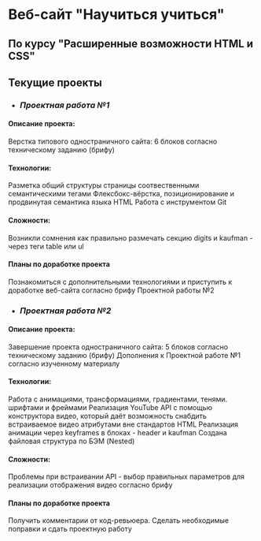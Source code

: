 # Веб-сайт "Научиться учиться"
По курсу "Расширенные возможности HTML и CSS"
---
## Текущие проекты

* ### *Проектная работа №1*
#### Описание проекта:
Верстка типового одностраничного сайта: 6 блоков согласно техническому заданию (брифу)
#### Технологии:
Разметка общий структуры страницы соотвественными семантическими тегами
Флексбокс-вёрстка, позиционирование и продвинутая семантика языка HTML
Работа с инструментом Git
#### Сложности:
Возникли сомнения как правильно размечать секцию digits и kaufman - через теги table или ul
#### Планы по доработке проекта
Познакомиться с дополнительными технологиями и приступить к доработке веб-сайта согласно брифу Проектной работы №2

* ### *Проектная работа №2*
#### Описание проекта:
Завершение проекта одностраничного сайта: 5 блоков согласно техническому заданию (брифу)
Дополнения к Проектной работе №1 согласно изученному материалу
#### Технологии:
Работа с анимациями, трансформациями, градиентами, тенями. шрифтами и фреймами
Реализация YouTube API с помощью конструктора видео, который даёт возможность снабдить встраиваемое видео атрибутами вне стандартов HTML
Реализация анимации через keyframes в блоках - header и kaufman
Создана файловая структура по БЭМ (Nested)
#### Сложности:
Проблемы при встраивании API - выбор правильных параметров для реализации отображения видео согласно брифу
#### Планы по доработке проекта
Получить комментарии от код-ревьюера. Сделать необходимые поправки и сдать проектную работу
